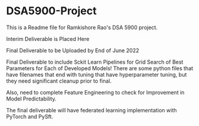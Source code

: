 # DSA5900-Project

This is a Readme file for Ramkishore Rao's DSA 5900 project.

Interim Deliverable is Placed Here

Final Deliverable to be Uploaded by End of June 2022

Final Deliverable to include Sckit Learn Pipelines for Grid Search of Best Parameters for Each of Developed Models!
There are some python files that have filenames that end with tuning that have hyperparameter tuning, but they need significant cleanup prior to final.

Also, need to complete Feature Engineering to check for Improvement in Model Predictability.

The final deliverable will have federated learning implementation with PyTorch and PySft.
